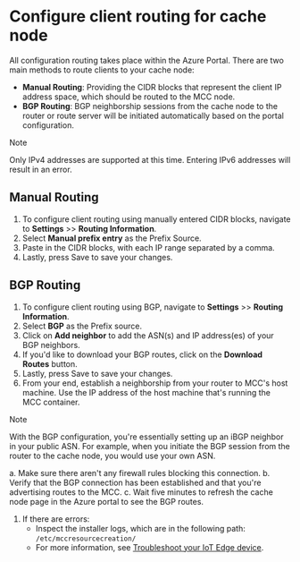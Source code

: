 # Configure client routing for cache node

All configuration routing takes place within the Azure Portal. There are two main methods to route clients to your cache node:

- **Manual Routing**: Providing the CIDR blocks that represent the client IP address space, which should be routed to the MCC node.
- **BGP Routing**: BGP neighborship sessions from the cache node to the router or route server will be initiated automatically based on the portal configuration.

> [!NOTE]
> Only IPv4 addresses are supported at this time. Entering IPv6 addresses will result in an error.

## Manual Routing

1. To configure client routing using manually entered CIDR blocks, navigate to **Settings** >> **Routing Information**. 
1. Select **Manual prefix entry** as the Prefix Source.
1. Paste in the CIDR blocks, with each IP range separated by a comma.
1. Lastly, press Save to save your changes.

## BGP Routing

1. To configure client routing using BGP, navigate to **Settings** >> **Routing Information**.
1. Select **BGP** as the Prefix source.
1. Click on **Add neighbor** to add the ASN(s) and IP address(es) of your BGP neighbors.
1. If you'd like to download your BGP routes, click on the **Download Routes** button.
1. Lastly, press Save to save your changes.
1. From your end, establish a neighborship from your router to MCC's host machine. Use the IP address of the host machine that's running the MCC container.

> [!NOTE]
> With the BGP configuration, you're essentially setting up an iBGP neighbor in your public ASN. For example, when you initiate the BGP session from the router to the cache node, you would use your own ASN.

a. Make sure there aren't any firewall rules blocking this connection.
b. Verify that the BGP connection has been established and that you're advertising routes to the MCC.
c. Wait five minutes to refresh the cache node page in the Azure portal to see the BGP routes.

1. If there are errors:
    - Inspect the installer logs, which are in the following path: `/etc/mccresourcecreation/`
    - For more information, see [Troubleshoot your IoT Edge device](/azure/iot-edge/troubleshoot).

